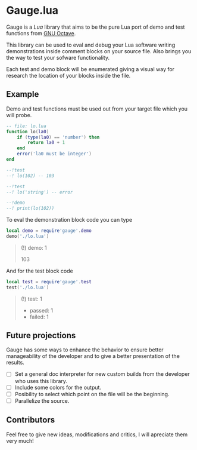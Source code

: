 # Gauge.lua

Gauge is a *Lua* library that aims to be the pure Lua port of demo and test functions
from [GNU Octave](https://octave.org).

This library can be used to eval and debug your Lua software writing demonstrations 
inside comment blocks on your source file. Also brings you the way to test your 
sofware functionality.

Each test and demo block will be enumerated giving a visual way for research the 
location of your blocks inside the file.

## Example

Demo and test functions must be used out from your target file which you will probe.

```lua
-- file: lo.lua
function lo(la0)
    if (type(la0) == 'number') then
        return la0 + 1
    end
    error('la0 must be integer')
end

--!test
--! lo(102) -- 103

--!test
--! lo('string') -- error

--!demo
--! print(lo(102))
```

To eval the demonstration block code you can type
```lua
local demo = require'gauge'.demo
demo('./lo.lua')
```

> (!) demo: 1
>
> 103

And for the test block code
```lua
local test = require'gauge'.test
test('./lo.lua')
```
> (!) test: 1
>
> * passed: 1
> * failed: 1

## Future projections

Gauge has some ways to enhance the behavior to ensure better manageability of the developer and
to give a better presentation of the results.

- [ ] Set a general doc interpreter for new custom builds from the developer who uses this library.
- [ ] Include some colors for the output.
- [ ] Posibility to select which point on the file will be the beginning.
- [ ] Parallelize the source.

## Contributors

Feel free to give new ideas, modifications and critics, I will apreciate them very much!
